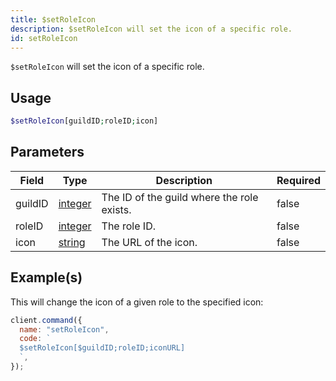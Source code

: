 ```yaml
---
title: $setRoleIcon
description: $setRoleIcon will set the icon of a specific role.
id: setRoleIcon
---
```


`$setRoleIcon` will set the icon of a specific role.

## Usage

```php
$setRoleIcon[guildID;roleID;icon]
```

## Parameters

| Field   | Type                                                                                                | Description                                | Required |
| ------- | --------------------------------------------------------------------------------------------------- | ------------------------------------------ | -------- |
| guildID | [integer](https://developer.mozilla.org/en-US/docs/Web/JavaScript/Reference/Global_Objects/Integer) | The ID of the guild where the role exists. | false    |
| roleID  | [integer](https://developer.mozilla.org/en-US/docs/Web/JavaScript/Reference/Global_Objects/Integer) | The role ID.                               | false    |
| icon    | [string](https://developer.mozilla.org/en-US/docs/Web/JavaScript/Reference/Global_Objects/String)   | The URL of the icon.                       | false    |

## Example(s)

This will change the icon of a given role to the specified icon:

```javascript
client.command({
  name: "setRoleIcon",
  code: `
  $setRoleIcon[$guildID;roleID;iconURL]
  `,
});
```
